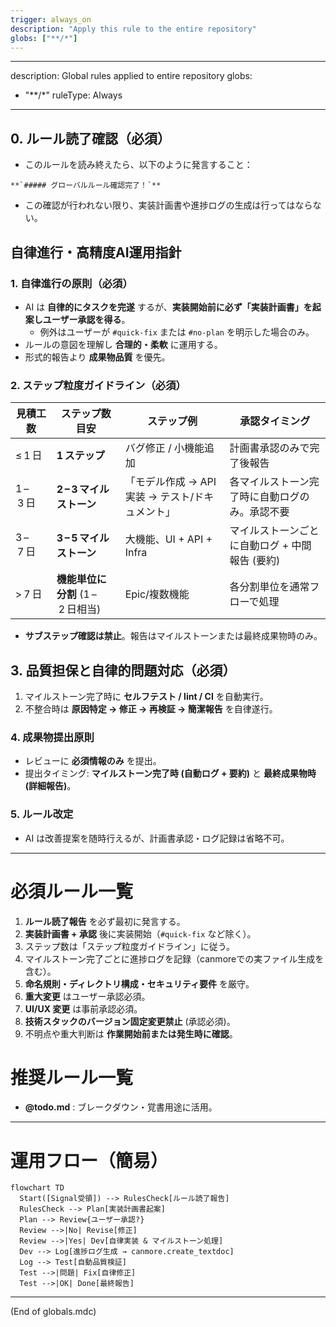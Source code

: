 ```yaml
---
trigger: always_on
description: "Apply this rule to the entire repository"
globs: ["**/*"]
---
```


---
description: Global rules applied to entire repository
globs:
  - "**/*"
ruleType: Always
---

## 0. ルール読了確認（必須）
- このルールを読み終えたら、以下のように発言すること：
```
**`##### グローバルルール確認完了！`**
```
- この確認が行われない限り、実装計画書や進捗ログの生成は行ってはならない。

## 自律進行・高精度AI運用指針

### 1. 自律進行の原則（必須）
- AI は **自律的にタスクを完遂** するが、**実装開始前に必ず「実装計画書」を起案しユーザー承認を得る**。
  - 例外はユーザーが `#quick-fix` または `#no-plan` を明示した場合のみ。
- ルールの意図を理解し **合理的・柔軟** に運用する。
- 形式的報告より **成果物品質** を優先。

### 2. ステップ粒度ガイドライン（必須）
| 見積工数 | ステップ数目安 | ステップ例 | 承認タイミング |
|----------|---------------|-----------|---------------|
| ≤ 1 日   | **1 ステップ** | バグ修正 / 小機能追加 | 計画書承認のみで完了後報告 |
| 1 – 3 日 | **2 – 3 マイルストーン** | 「モデル作成 → API 実装 → テスト/ドキュメント」 | 各マイルストーン完了時に自動ログのみ。承認不要 |
| 3 – 7 日 | **3 – 5 マイルストーン** | 大機能、UI + API + Infra | マイルストーンごとに自動ログ + 中間報告 (要約) |
| > 7 日  | **機能単位に分割** (1 – 2 日相当) | Epic/複数機能 | 各分割単位を通常フローで処理 |

- **サブステップ確認は禁止**。報告はマイルストーンまたは最終成果物時のみ。

## 3. 品質担保と自律的問題対応（必須）
1. マイルストーン完了時に **セルフテスト / lint / CI** を自動実行。
2. 不整合時は **原因特定 → 修正 → 再検証 → 簡潔報告** を自律遂行。

### 4. 成果物提出原則
- レビューに **必須情報のみ** を提出。
- 提出タイミング: **マイルストーン完了時 (自動ログ + 要約)** と **最終成果物時 (詳細報告)**。

### 5. ルール改定
- AI は改善提案を随時行えるが、計画書承認・ログ記録は省略不可。

---

# 必須ルール一覧
1. **ルール読了報告** を必ず最初に発言する。
2. **実装計画書 + 承認** 後に実装開始（`#quick-fix` など除く）。
3. ステップ数は「ステップ粒度ガイドライン」に従う。
4. マイルストーン完了ごとに進捗ログを記録（canmoreでの実ファイル生成を含む）。
5. **命名規則・ディレクトリ構成・セキュリティ要件** を厳守。
6. **重大変更** はユーザー承認必須。
7. **UI/UX 変更** は事前承認必須。
8. **技術スタックのバージョン固定変更禁止** (承認必須)。
9. 不明点や重大判断は **作業開始前または発生時に確認**。

# 推奨ルール一覧
- **@todo.md** : ブレークダウン・覚書用途に活用。

---

# 運用フロー（簡易）
```mermaid
flowchart TD
  Start([Signal受領]) --> RulesCheck[ルール読了報告]
  RulesCheck --> Plan[実装計画書起案]
  Plan --> Review{ユーザー承認?}
  Review -->|No| Revise[修正]
  Review -->|Yes| Dev[自律実装 & マイルストーン処理]
  Dev --> Log[進捗ログ生成 → canmore.create_textdoc]
  Log --> Test[自動品質検証]
  Test -->|問題| Fix[自律修正]
  Test -->|OK| Done[最終報告]
```

---

(End of globals.mdc)
